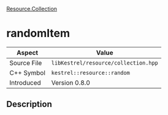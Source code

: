 [Resource.Collection](index)
# randomItem
| Aspect | Value |
| --- | --- |
| Source File | `libKestrel/resource/collection.hpp` |
| C++ Symbol | `kestrel::resource::random` |
| Introduced | Version 0.8.0 |
## Description

